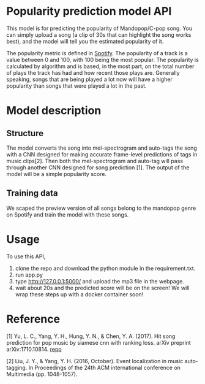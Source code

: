 # Popularity prediction model API
This model is for predicting the popularity of Mandopop/C-pop song. You can simply upload a song (a clip of 30s that can highlight the song works best), and the model will tell you the estimated popularity of it.

The popularity metric is defined in [Spotify](https://developer.spotify.com/documentation/web-api/reference/#objects-index). The popularity of a track is a value between 0 and 100, with 100 being the most popular. The popularity is calculated by algorithm and is based, in the most part, on the total number of plays the track has had and how recent those plays are.
Generally speaking, songs that are being played a lot now will have a higher popularity than songs that were played a lot in the past.

# Model description
## Structure
The model converts the song into mel-spectrogram and auto-tags the song with a CNN designed for making accurate frame-level predictions of tags in music clips[2]. Then both the mel-spectrogram and auto-tag will pass through another CNN designed for song prediction [1].
The output of the model will be a simple popularity score.

## Training data
We scaped the preview version of all songs belong to the mandopop genre on Spotify and train the model with these songs.

# Usage
To use this API, 
1. clone the repo and download the python module in the requirement.txt. 
2. run app.py
3. type http://127.0.0.1:5000/ and upload the mp3 file in the webpage.
4. wait about 20s and the predicted score will be on the screen!
We will wrap these steps up with a docker container soon!

# Reference
[1] Yu, L. C., Yang, Y. H., Hung, Y. N., & Chen, Y. A. (2017). Hit song prediction for pop music by siamese cnn with ranking loss. arXiv preprint arXiv:1710.10814. [repo](https://github.com/OckhamsRazor/HSP_CNN)

[2] Liu, J. Y., & Yang, Y. H. (2016, October). Event localization in music auto-tagging. In Proceedings of the 24th ACM international conference on Multimedia (pp. 1048-1057).
